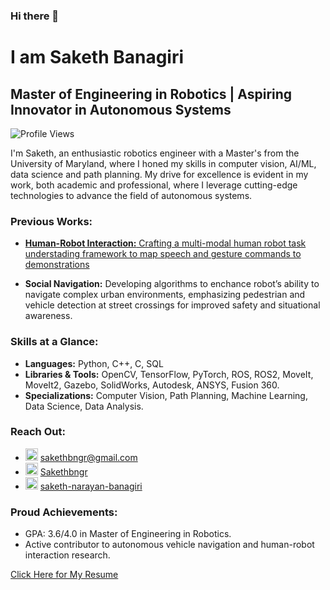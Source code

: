 ### Hi there 👋

# I am Saketh Banagiri

## Master of Engineering in Robotics | Aspiring Innovator in Autonomous Systems

![Profile Views](https://komarev.com/ghpvc/?username=yourusername&color=blue)

I'm Saketh, an enthusiastic robotics engineer with a Master's from the University of Maryland, where I honed my skills in computer vision, AI/ML, data science and path planning. My drive for excellence is evident in my work, both academic and professional, where I leverage cutting-edge technologies to advance the field of autonomous systems.


### Previous Works:
- [**Human-Robot Interaction:** Crafting a multi-modal human robot task understading framework to map speech and gesture commands to demonstrations](https://www.snehesh.com/natsgd/)

- **Social Navigation:** Developing algorithms to enchance robot’s ability to navigate complex urban environments, emphasizing pedestrian and vehicle detection at street crossings for
improved safety and situational awareness.

### Skills at a Glance:
- **Languages:** Python, C++, C, SQL
- **Libraries & Tools:** OpenCV, TensorFlow, PyTorch, ROS, ROS2, MoveIt, MoveIt2, Gazebo, SolidWorks, Autodesk, ANSYS, Fusion 360.
- **Specializations:** Computer Vision, Path Planning, Machine Learning, Data Science, Data Analysis.

<!-- -### Research & Projects:
- **Social Navigation Framework:** Utilizing YOLOv8 for dynamic object detection in urban environments.
- **Disaster Tweet Analysis:** Implementing RoBERTa to classify tweets for disaster response.
- **Industrial Automation:** Streamlining robotic systems for enhanced efficiency.
-->
### Reach Out:
- <a href="mailto:sakethbngr@gmail.com"><img src="https://img.icons8.com/ios-filled/50/000000/secured-letter.png" width="20" height="20" alt="Email"/></a> sakethbngr@gmail.com
- <a href="https://github.com/Sakethbngr"><img src="https://img.icons8.com/material-outlined/24/000000/github.png" width="20" height="20" alt="GitHub"/></a> [Sakethbngr](https://github.com/Sakethbngr)
- <a href="https://www.linkedin.com/in/saketh-narayan-banagiri"><img src="https://img.icons8.com/ios-filled/50/000000/linkedin.png" width="20" height="20" alt="LinkedIn"/></a> [saketh-narayan-banagiri](https://www.linkedin.com/in/saketh-narayan-banagiri)



<!-- ### Languages and Tools:
<img src="https://cdn.worldvectorlogo.com/logos/arduino-1.svg" width="38" height="38" alt="Arduino"/>
<img src="https://www.vectorlogo.zone/logos/gnu_bash/gnu_bash-icon.svg" width="38" height="38" alt="Bash"/>
<img src="https://raw.githubusercontent.com/devicons/devicon/master/icons/c/c-original.svg" width="38" height="38" alt="C"/>
<img src="https://raw.githubusercontent.com/devicons/devicon/master/icons/cplusplus/cplusplus-original.svg" width="38" height="38" alt="C++"/>
<img src="https://www.vectorlogo.zone/logos/git-scm/git-scm-icon.svg" width="38" height="38" alt="Git"/>
<img src="https://raw.githubusercontent.com/devicons/devicon/master/icons/linux/linux-original.svg" width="38" height="38" alt="Linux"/>
<img src="https://www.vectorlogo.zone/logos/opencv/opencv-icon.svg" width="38" height="38" alt="OpenCV"/>
<img src="https://raw.githubusercontent.com/devicons/devicon/2ae2a900d2f041da66e950e4d48052658d850630/icons/pandas/pandas-original.svg" width="38" height="38" alt="Pandas"/>
<img src="https://raw.githubusercontent.com/devicons/devicon/master/icons/python/python-original.svg" width="38" height="38" alt="Python"/>
<img src="https://www.vectorlogo.zone/logos/pytorch/pytorch-icon.svg" width="38" height="38" alt="PyTorch"/>
<img src="https://upload.wikimedia.org/wikipedia/commons/0/05/Scikit_learn_logo_small.svg" width="38" height="38" alt="Scikit-Learn"/>
<img src="https://www.vectorlogo.zone/logos/tensorflow/tensorflow-icon.svg" width="38" height="38" alt="TensorFlow"/>
<img src="https://icons8.com/icons/set/sql" width="38" height="38" alt="SQL"/>
<img src="https://techicons.dev/icons/ros" width="38" height="38" alt="ROS"/>
<img src="https://techicons.dev/icons/gazebo" width="38" height="38" alt="Gazebo"/> -->
<!-- Add more icons as needed -->




### Proud Achievements:
- GPA: 3.6/4.0 in Master of Engineering in Robotics.
- Active contributor to autonomous vehicle navigation and human-robot interaction research.

[Click Here for My Resume](https://drive.google.com/file/d/1o2MYfVo5NyKNTswWBF2MliddS1Menhk3/view?usp=drive_link)

